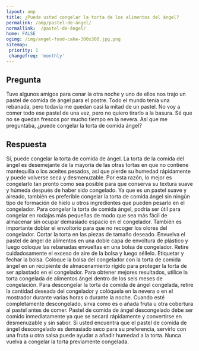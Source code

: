 ```yaml
---
layout: amp
title: ¿Puede usted congelar la torta de los alimentos del ángel?  
permalink: /amp/pastel-de-ángel/
normallink:  /pastel-de-ángel/
home: FALSE
ogimg: /img/angel-food-cake-300x300.jpg.png
sitemap:
 priority: 1
 changefreq: 'monthly'
---
```




## Pregunta

Tuve algunos amigos para cenar la otra noche y uno de ellos nos trajo un pastel de comida de ángel para el postre. Todo el mundo tenía una rebanada, pero todavía me quedan casi la mitad de un pastel. No voy a comer todo ese pastel de una vez, pero no quiero tirarlo a la basura. Sé que no se quedan frescos por mucho tiempo en la nevera. Así que me preguntaba, ¿puede congelar la torta de comida ángel?


<amp-img src="https://sepuedecongelar.com/img/angel-food-cake-300x300.jpg" alt="¿Puede usted congelar la torta de los alimentos del ángel?" height="400" width="800"></amp-img>


## Respuesta

Sí, puede congelar la torta de comida de ángel. La torta de la comida del ángel es desemejante de la mayoría de las otras tortas en que no contiene mantequilla o los aceites pesados, así que pierde su humedad rápidamente y puede volverse seca y desmenuzable. Por esta razón, lo mejor es congelarlo tan pronto como sea posible para que conserva su textura suave y húmeda después de haber sido congelado. Ya que es un pastel suave y aireado, también es preferible congelar la torta de comida ángel sin ningún tipo de formación de hielo u otros ingredientes que pueden pesarlo en el congelador.
Para congelar la torta de comida ángel, podría ser útil para congelar en rodajas más pequeñas de modo que sea más fácil de almacenar sin ocupar demasiado espacio en el congelador. También es importante doblar el envoltorio para que no recoger los olores del congelador. Cortar la torta en las piezas de tamaño deseado. Envuelva el pastel de ángel de alimentos en una doble capa de envoltura de plástico y luego coloque las rebanadas envueltas en una bolsa de congelador. Retire cuidadosamente el exceso de aire de la bolsa y luego séllelo. Etiquetar y fechar la bolsa.
Coloque la bolsa del congelador con la torta de comida ángel en un recipiente de almacenamiento rígido para proteger la torta de ser aplastado en el congelador. Para obtener mejores resultados, utilice la torta congelada de alimentos ángel dentro de los seis meses de congelación. Para descongelar la torta de comida de ángel congelada, retire la cantidad deseada del congelador y colóquela en la nevera o en el mostrador durante varias horas o durante la noche. Cuando esté completamente descongelado, sirva como es o añada fruta u otra cobertura al pastel antes de comer.
Pastel de comida de ángel descongelado debe ser comido inmediatamente ya que se secará rápidamente y convertirse en desmenuzable y sin sabor. Si usted encuentra que el pastel de comida de ángel descongelado es demasiado seco para su preferencia, servirlo con una fruta u otra salsa puede ayudar a añadir humedad a la torta. Nunca vuelva a congelar la torta previamente congelada.